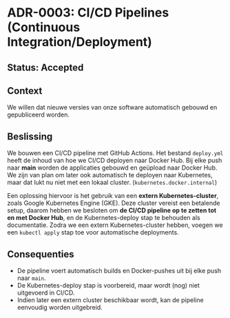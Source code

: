 # ADR-0003: CI/CD Pipelines (Continuous Integration/Deployment)

## Status: Accepted

## Context

We willen dat nieuwe versies van onze software automatisch gebouwd en gepubliceerd worden.

## Beslissing

We bouwen een CI/CD pipeline met GitHub Actions. Het bestand `deploy.yml` heeft de inhoud van hoe we CI/CD deployen naar Docker Hub. Bij elke push naar **main** worden de applicaties gebouwd en geüpload naar Docker Hub.
We zijn van plan om later ook automatisch te deployen naar Kubernetes, maar dat lukt nu niet met een lokaal cluster. (`kubernetes.docker.internal`)

Een oplossing hiervoor is het gebruik van een **extern Kubernetes-cluster**, zoals Google Kubernetes Engine (GKE). Deze cluster vereist een betalende setup, daarom hebben we besloten om **de CI/CD pipeline op te zetten tot en met Docker Hub**, en de Kubernetes-deploy stap te behouden als documentatie. Zodra we een extern Kubernetes-cluster hebben, voegen we een `kubectl apply` stap toe voor automatische deployments.

## Consequenties

- De pipeline voert automatisch builds en Docker-pushes uit bij elke push naar `main`.
- De Kubernetes-deploy stap is voorbereid, maar wordt (nog) niet uitgevoerd in CI/CD.
- Indien later een extern cluster beschikbaar wordt, kan de pipeline eenvoudig worden uitgebreid.
